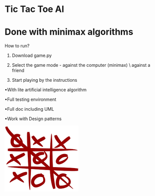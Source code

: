 # Tic Tac Toe AI 
# Done with minimax algorithms

How to run?

1. Download game.py

2. Select the game mode - against the computer (minimax) \ against a friend

3. Start playing by the instructions





•With lite artificial intelligence algorithm

•Full testing environment

•Full doc including UML

•Work with Design patterns


![](download.png)
